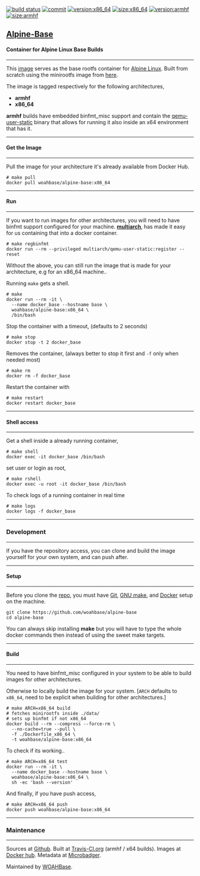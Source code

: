 [![build status][251]][232] [![commit][255]][231] [![version:x86_64][256]][235] [![size:x86_64][257]][235] [![version:armhf][258]][236] [![size:armhf][259]][236]

## [Alpine-Base][234]
#### Container for Alpine Linux Base Builds
---

This [image][233] serves as the base rootfs container for [Alpine Linux][131].
Built from scratch using the minirootfs image from [here][132].

The image is tagged respectively for the following architectures,
* **armhf**
* **x86_64**

**armhf** builds have embedded binfmt_misc support and contain the
[qemu-user-static][105] binary that allows for running it also inside
an x64 environment that has it.

---
#### Get the Image
---

Pull the image for your architecture it's already available from
Docker Hub.

```
# make pull
docker pull woahbase/alpine-base:x86_64
```

---
#### Run
---

If you want to run images for other architectures, you will need
to have binfmt support configured for your machine. [**multiarch**][104],
has made it easy for us containing that into a docker container.

```
# make regbinfmt
docker run --rm --privileged multiarch/qemu-user-static:register --reset
```

Without the above, you can still run the image that is made for your
architecture, e.g for an x86_64 machine..

Running `make` gets a shell.

```
# make
docker run --rm -it \
  --name docker_base --hostname base \
  woahbase/alpine-base:x86_64 \
  /bin/bash
```

Stop the container with a timeout, (defaults to 2 seconds)

```
# make stop
docker stop -t 2 docker_base
```

Removes the container, (always better to stop it first and `-f`
only when needed most)

```
# make rm
docker rm -f docker_base
```

Restart the container with

```
# make restart
docker restart docker_base
```

---
#### Shell access
---

Get a shell inside a already running container,

```
# make shell
docker exec -it docker_base /bin/bash
```

set user or login as root,

```
# make rshell
docker exec -u root -it docker_base /bin/bash
```

To check logs of a running container in real time

```
# make logs
docker logs -f docker_base
```

---
### Development
---

If you have the repository access, you can clone and
build the image yourself for your own system, and can push after.

---
#### Setup
---

Before you clone the [repo][231], you must have [Git][101], [GNU make][102],
and [Docker][103] setup on the machine.

```
git clone https://github.com/woahbase/alpine-base
cd alpine-base
```
You can always skip installing **make** but you will have to
type the whole docker commands then instead of using the sweet
make targets.

---
#### Build
---

You need to have binfmt_misc configured in your system to be able
to build images for other architectures.

Otherwise to locally build the image for your system.
[`ARCH` defaults to `x86_64`, need to be explicit when building
for other architectures.]

```
# make ARCH=x86_64 build
# fetches minirootfs inside ./data/
# sets up binfmt if not x86_64
docker build --rm --compress --force-rm \
  --no-cache=true --pull \
  -f ./Dockerfile_x86_64 \
  -t woahbase/alpine-base:x86_64
```

To check if its working..

```
# make ARCH=x86_64 test
docker run --rm -it \
  --name docker_base --hostname base \
  woahbase/alpine-base:x86_64 \
  sh -ec 'bash --version'
```

And finally, if you have push access,

```
# make ARCH=x86_64 push
docker push woahbase/alpine-base:x86_64
```

---
### Maintenance
---

Sources at [Github][106]. Built at [Travis-CI.org][107] (armhf / x64 builds). Images at [Docker hub][108]. Metadata at [Microbadger][109].

Maintained by [WOAHBase][204].

[101]: https://git-scm.com
[102]: https://www.gnu.org/software/make/
[103]: https://www.docker.com
[104]: https://hub.docker.com/r/multiarch/qemu-user-static/
[105]: https://github.com/multiarch/qemu-user-static/releases/
[106]: https://github.com/
[107]: https://travis-ci.org/
[108]: https://hub.docker.com/
[109]: https://microbadger.com/

[131]: https://alpinelinux.org/
[132]: http://dl-4.alpinelinux.org/alpine/latest-stable/releases/

[201]: https://github.com/woahbase
[202]: https://travis-ci.org/woahbase/
[203]: https://hub.docker.com/u/woahbase
[204]: https://woahbase.online/

[231]: https://github.com/woahbase/alpine-base
[232]: https://travis-ci.org/woahbase/alpine-base
[233]: https://hub.docker.com/r/woahbase/alpine-base
[234]: https://woahbase.online/#/images/alpine-base
[235]: https://microbadger.com/images/woahbase/alpine-base:x86_64
[236]: https://microbadger.com/images/woahbase/alpine-base:armhf

[251]: https://travis-ci.org/woahbase/alpine-base.svg?branch=master

[255]: https://images.microbadger.com/badges/commit/woahbase/alpine-base.svg

[256]: https://images.microbadger.com/badges/version/woahbase/alpine-base:x86_64.svg
[257]: https://images.microbadger.com/badges/image/woahbase/alpine-base:x86_64.svg

[258]: https://images.microbadger.com/badges/version/woahbase/alpine-base:armhf.svg
[259]: https://images.microbadger.com/badges/image/woahbase/alpine-base:armhf.svg

